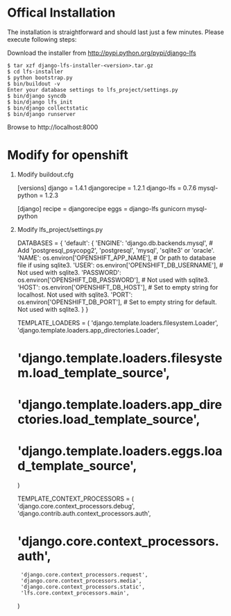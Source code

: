 Offical Installation
=======================
The installation is straightforward and should last just a few minutes. Please execute following steps:

Download the installer from http://pypi.python.org/pypi/django-lfs

    $ tar xzf django-lfs-installer-<version>.tar.gz
    $ cd lfs-installer
    $ python bootstrap.py
    $ bin/buildout -v
    Enter your database settings to lfs_project/settings.py
    $ bin/django syncdb
    $ bin/django lfs_init
    $ bin/django collectstatic
    $ bin/django runserver

Browse to http://localhost:8000


Modify for openshift
=======================

1. Modify buildout.cfg

    [versions]
    django = 1.4.1
    djangorecipe = 1.2.1
    django-lfs = 0.7.6
    mysql-python = 1.2.3

    [django]
    recipe = djangorecipe
    eggs =
        django-lfs
        gunicorn
        mysql-python

2. Modify lfs_project/settings.py

    DATABASES = {
        'default': {
            'ENGINE': 'django.db.backends.mysql', # Add 'postgresql_psycopg2', 'postgresql', 'mysql', 'sqlite3' or 'oracle'.
            'NAME': os.environ['OPENSHIFT_APP_NAME'],                      # Or path to database file if using sqlite3.
            'USER': os.environ['OPENSHIFT_DB_USERNAME'],                      # Not used with sqlite3.
            'PASSWORD': os.environ['OPENSHIFT_DB_PASSWORD'],                  # Not used with sqlite3.
            'HOST': os.environ['OPENSHIFT_DB_HOST'],                      # Set to empty string for localhost. Not used with sqlite3.
            'PORT': os.environ['OPENSHIFT_DB_PORT'],                      # Set to empty string for default. Not used with sqlite3.
        }
    }

    TEMPLATE_LOADERS = (
        'django.template.loaders.filesystem.Loader',
        'django.template.loaders.app_directories.Loader',

    #    'django.template.loaders.filesystem.load_template_source',
    #    'django.template.loaders.app_directories.load_template_source',
    #     'django.template.loaders.eggs.load_template_source',
    )

    TEMPLATE_CONTEXT_PROCESSORS = (
        'django.core.context_processors.debug',
        'django.contrib.auth.context_processors.auth',
    #    'django.core.context_processors.auth',
        'django.core.context_processors.request',
        'django.core.context_processors.media',
        'django.core.context_processors.static',
        'lfs.core.context_processors.main',
    )